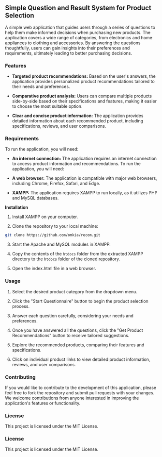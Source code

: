 ## Simple Question and Result System for Product Selection

A simple web application that guides users through a series of questions to help them make informed decisions when purchasing new products. The application covers a wide range of categories, from electronics and home appliances to clothing and accessories. By answering the questions thoughtfully, users can gain insights into their preferences and requirements, ultimately leading to better purchasing decisions.

### Features

* **Targeted product recommendations:** Based on the user's answers, the application provides personalized product recommendations tailored to their needs and preferences.

* **Comparative product analysis:** Users can compare multiple products side-by-side based on their specifications and features, making it easier to choose the most suitable option.

* **Clear and concise product information:** The application provides detailed information about each recommended product, including specifications, reviews, and user comparisons.

### Requirements

To run the application, you will need:

* **An internet connection:** The application requires an internet connection to access product information and recommendations.
To run the application, you will need:

* **A web browser:** The application is compatible with major web browsers, including Chrome, Firefox, Safari, and Edge.

* **XAMPP:** The application requires XAMPP to run locally, as it utilizes PHP and MySQL databases.

**Installation**

1. Install XAMPP on your computer.

2. Clone the repository to your local machine:

```bash
git clone https://github.com/omkia/recom.git
```

3. Start the Apache and MySQL modules in XAMPP.

4. Copy the contents of the `htdocs` folder from the extracted XAMPP directory to the `htdocs` folder of the cloned repository.

5. Open the index.html file in a web browser.

### Usage

1. Select the desired product category from the dropdown menu.

2. Click the "Start Questionnaire" button to begin the product selection process.

3. Answer each question carefully, considering your needs and preferences.

4. Once you have answered all the questions, click the "Get Product Recommendations" button to receive tailored suggestions.

5. Explore the recommended products, comparing their features and specifications.

6. Click on individual product links to view detailed product information, reviews, and user comparisons.

### Contributing

If you would like to contribute to the development of this application, please feel free to fork the repository and submit pull requests with your changes. We welcome contributions from anyone interested in improving the application's features or functionality.

### License

This project is licensed under the MIT License.

### License

This project is licensed under the MIT License.
